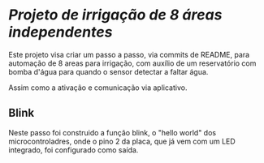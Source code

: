 # _Projeto de irrigação de 8 áreas independentes_

Este projeto visa criar um passo a passo, via commits de README, para automação de 8 areas para irrigação, com auxílio de um reservatório com bomba d'água para quando o sensor detectar a faltar água.

Assim como a ativação e comunicação via aplicativo.

## Blink

Neste passo foi construido a função blink, o "hello world" dos microcontroladres, onde o pino 2 da placa, que já vem com um LED integrado, foi configurado como saída.

